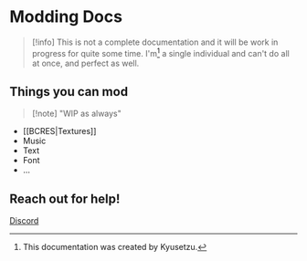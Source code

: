 # Modding Docs

> [!info]
> This is not a complete documentation and it will be work in progress for quite some time.
> I'm[^1] a single individual and can't do all at once, and perfect as well.

[^1]:This documentation was created by Kyusetzu.
## Things you can mod

> [!note] "WIP as always"

- [[BCRES|Textures]]
- Music
- Text
- Font
- ... 
## Reach out for help!

[Discord](https://discord.gg/Tw6TdejPrP)